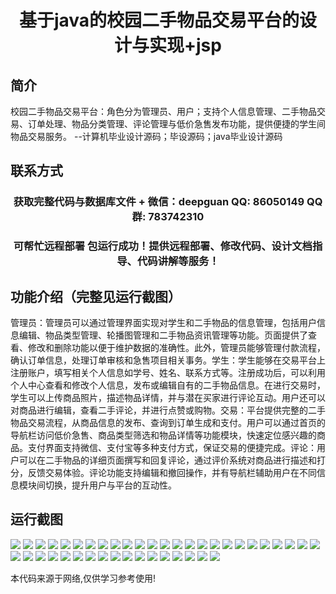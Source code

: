 <p><h1 align="center">基于java的校园二手物品交易平台的设计与实现+jsp</h1></p>

## 简介
校园二手物品交易平台：角色分为管理员、用户；支持个人信息管理、二手物品交易、订单处理、物品分类管理、评论管理与低价急售发布功能，提供便捷的学生间物品交易服务。    --计算机毕业设计源码；毕设源码；java毕业设计源码


## 联系方式
<p><h3 align="center">获取完整代码与数据库文件 + 微信：deepguan QQ: 86050149 QQ群: 783742310</h3></p>
<p><h3 align="center">可帮忙远程部署 包运行成功！提供远程部署、修改代码、设计文档指导、代码讲解等服务！</h3></p>

## 功能介绍（完整见运行截图）
管理员：管理员可以通过管理界面实现对学生和二手物品的信息管理，包括用户信息编辑、物品类型管理、轮播图管理和二手物品资讯管理等功能。页面提供了查看、修改和删除功能以便于维护数据的准确性。此外，管理员能够管理付款流程，确认订单信息，处理订单审核和急售项目相关事务。学生：学生能够在交易平台上注册账户，填写相关个人信息如学号、姓名、联系方式等。注册成功后，可以利用个人中心查看和修改个人信息，发布或编辑自有的二手物品信息。在进行交易时，学生可以上传商品照片，描述物品详情，并与潜在买家进行评论互动。用户还可以对商品进行编辑，查看二手评论，并进行点赞或购物。交易：平台提供完整的二手物品交易流程，从商品信息的发布、查询到订单生成和支付。用户可以通过首页的导航栏访问低价急售、商品类型筛选和物品详情等功能模块，快速定位感兴趣的商品。支付界面支持微信、支付宝等多种支付方式，保证交易的便捷完成。评论：用户可以在二手物品的详细页面撰写和回复评论，通过评价系统对商品进行描述和打分，反馈交易体验。评论功能支持编辑和撤回操作，并有导航栏辅助用户在不同信息模块间切换，提升用户与平台的互动性。


## 运行截图
![](https://bs-1329754181.cos.ap-shanghai.myqcloud.com/ssm/CampusSecondhandTradingPlatform4/img/001.jpg)
![](https://bs-1329754181.cos.ap-shanghai.myqcloud.com/ssm/CampusSecondhandTradingPlatform4/img/002.jpg)
![](https://bs-1329754181.cos.ap-shanghai.myqcloud.com/ssm/CampusSecondhandTradingPlatform4/img/003.jpg)
![](https://bs-1329754181.cos.ap-shanghai.myqcloud.com/ssm/CampusSecondhandTradingPlatform4/img/004.jpg)
![](https://bs-1329754181.cos.ap-shanghai.myqcloud.com/ssm/CampusSecondhandTradingPlatform4/img/005.jpg)
![](https://bs-1329754181.cos.ap-shanghai.myqcloud.com/ssm/CampusSecondhandTradingPlatform4/img/006.jpg)
![](https://bs-1329754181.cos.ap-shanghai.myqcloud.com/ssm/CampusSecondhandTradingPlatform4/img/007.jpg)
![](https://bs-1329754181.cos.ap-shanghai.myqcloud.com/ssm/CampusSecondhandTradingPlatform4/img/008.jpg)
![](https://bs-1329754181.cos.ap-shanghai.myqcloud.com/ssm/CampusSecondhandTradingPlatform4/img/009.jpg)
![](https://bs-1329754181.cos.ap-shanghai.myqcloud.com/ssm/CampusSecondhandTradingPlatform4/img/010.jpg)
![](https://bs-1329754181.cos.ap-shanghai.myqcloud.com/ssm/CampusSecondhandTradingPlatform4/img/011.jpg)
![](https://bs-1329754181.cos.ap-shanghai.myqcloud.com/ssm/CampusSecondhandTradingPlatform4/img/012.jpg)
![](https://bs-1329754181.cos.ap-shanghai.myqcloud.com/ssm/CampusSecondhandTradingPlatform4/img/013.jpg)
![](https://bs-1329754181.cos.ap-shanghai.myqcloud.com/ssm/CampusSecondhandTradingPlatform4/img/014.jpg)
![](https://bs-1329754181.cos.ap-shanghai.myqcloud.com/ssm/CampusSecondhandTradingPlatform4/img/015.jpg)
![](https://bs-1329754181.cos.ap-shanghai.myqcloud.com/ssm/CampusSecondhandTradingPlatform4/img/016.jpg)
![](https://bs-1329754181.cos.ap-shanghai.myqcloud.com/ssm/CampusSecondhandTradingPlatform4/img/017.jpg)
![](https://bs-1329754181.cos.ap-shanghai.myqcloud.com/ssm/CampusSecondhandTradingPlatform4/img/018.jpg)
![](https://bs-1329754181.cos.ap-shanghai.myqcloud.com/ssm/CampusSecondhandTradingPlatform4/img/019.jpg)
![](https://bs-1329754181.cos.ap-shanghai.myqcloud.com/ssm/CampusSecondhandTradingPlatform4/img/020.jpg)
![](https://bs-1329754181.cos.ap-shanghai.myqcloud.com/ssm/CampusSecondhandTradingPlatform4/img/021.jpg)
![](https://bs-1329754181.cos.ap-shanghai.myqcloud.com/ssm/CampusSecondhandTradingPlatform4/img/022.jpg)
![](https://bs-1329754181.cos.ap-shanghai.myqcloud.com/ssm/CampusSecondhandTradingPlatform4/img/023.jpg)
![](https://bs-1329754181.cos.ap-shanghai.myqcloud.com/ssm/CampusSecondhandTradingPlatform4/img/024.jpg)
![](https://bs-1329754181.cos.ap-shanghai.myqcloud.com/ssm/CampusSecondhandTradingPlatform4/img/025.jpg)
![](https://bs-1329754181.cos.ap-shanghai.myqcloud.com/ssm/CampusSecondhandTradingPlatform4/img/026.jpg)
![](https://bs-1329754181.cos.ap-shanghai.myqcloud.com/ssm/CampusSecondhandTradingPlatform4/img/027.jpg)
![](https://bs-1329754181.cos.ap-shanghai.myqcloud.com/ssm/CampusSecondhandTradingPlatform4/img/028.jpg)
![](https://bs-1329754181.cos.ap-shanghai.myqcloud.com/ssm/CampusSecondhandTradingPlatform4/img/029.jpg)
![](https://bs-1329754181.cos.ap-shanghai.myqcloud.com/ssm/CampusSecondhandTradingPlatform4/img/030.jpg)
![](https://bs-1329754181.cos.ap-shanghai.myqcloud.com/ssm/CampusSecondhandTradingPlatform4/img/031.jpg)
![](https://bs-1329754181.cos.ap-shanghai.myqcloud.com/ssm/CampusSecondhandTradingPlatform4/img/032.jpg)
![](https://bs-1329754181.cos.ap-shanghai.myqcloud.com/ssm/CampusSecondhandTradingPlatform4/img/033.jpg)
![](https://bs-1329754181.cos.ap-shanghai.myqcloud.com/ssm/CampusSecondhandTradingPlatform4/img/034.jpg)
![](https://bs-1329754181.cos.ap-shanghai.myqcloud.com/ssm/CampusSecondhandTradingPlatform4/img/035.jpg)
![](https://bs-1329754181.cos.ap-shanghai.myqcloud.com/ssm/CampusSecondhandTradingPlatform4/img/036.jpg)
![](https://bs-1329754181.cos.ap-shanghai.myqcloud.com/ssm/CampusSecondhandTradingPlatform4/img/037.jpg)
![](https://bs-1329754181.cos.ap-shanghai.myqcloud.com/ssm/CampusSecondhandTradingPlatform4/img/038.jpg)
![](https://bs-1329754181.cos.ap-shanghai.myqcloud.com/ssm/CampusSecondhandTradingPlatform4/img/039.jpg)
![](https://bs-1329754181.cos.ap-shanghai.myqcloud.com/ssm/CampusSecondhandTradingPlatform4/img/040.jpg)
![](https://bs-1329754181.cos.ap-shanghai.myqcloud.com/ssm/CampusSecondhandTradingPlatform4/img/041.jpg)
![](https://bs-1329754181.cos.ap-shanghai.myqcloud.com/ssm/CampusSecondhandTradingPlatform4/img/042.jpg)

<p>本代码来源于网络,仅供学习参考使用!</p>
